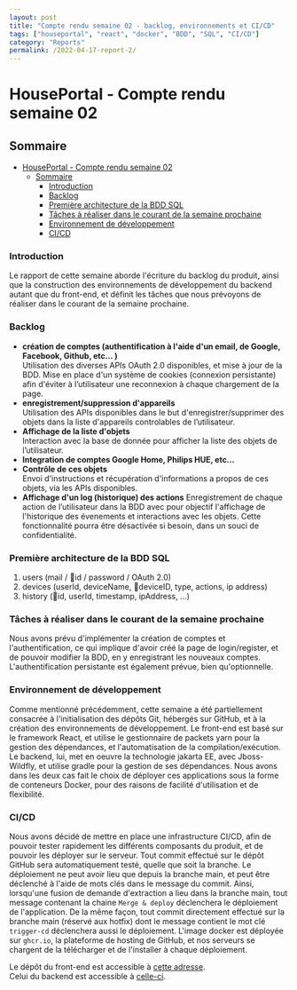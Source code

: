 ```yaml
---
layout: post
title: "Compte rendu semaine 02 - backlog, environnements et CI/CD"
tags: ["houseportal", "react", "docker", "BDD", "SQL", "CI/CD"]
category: "Reports"
permalink: /2022-04-17-report-2/
---
```


# HousePortal - Compte rendu semaine 02

## Sommaire

- [HousePortal - Compte rendu semaine 02](#houseportal---compte-rendu-semaine-02)
  - [Sommaire](#sommaire)
    - [Introduction](#introduction)
    - [Backlog](#backlog)
    - [Première architecture de la BDD SQL](#première-architecture-de-la-bdd-sql)
    - [Tâches à réaliser dans le courant de la semaine prochaine](#tâches-à-réaliser-dans-le-courant-de-la-semaine-prochaine)
    - [Environnement de développement](#environnement-de-développement)
    - [CI/CD](#cicd)

### Introduction
Le rapport de cette semaine aborde l'écriture du backlog du produit, ainsi que la construction des environnements de développement du backend autant que du front-end, et définit les tâches que nous prévoyons de réaliser dans le courant de la semaine prochaine.

### Backlog
- **création de comptes (authentification à l'aide d'un email, de Google, Facebook, Github, etc... )**  
Utilisation des diverses APIs OAuth 2.0 disponibles, et mise à jour de la BDD. Mise en place d'un système de cookies (connexion persistante) afin d'éviter à l’utilisateur une reconnexion à chaque chargement de la page.
- **enregistrement/suppression d'appareils**  
Utilisation des APIs disponibles dans le but d'enregistrer/supprimer des objets dans la liste d'appareils controlables de l’utilisateur.
- **Affichage de la liste d'objets**  
Interaction avec la base de donnée pour afficher la liste des objets de l’utilisateur.
- **Integration de comptes Google Home, Philips HUE, etc...**
- **Contrôle de ces objets**  
Envoi d'instructions et récupération d'informations a propos de ces objets, via les APIs disponibles.
- **Affichage d'un log (historique) des actions**
Enregistrement de chaque action de l’utilisateur dans la BDD avec pour objectif l'affichage de l'historique des évenements et interactions avec les objets. Cette fonctionnalité pourra être désactivée si besoin, dans un souci de confidentialité.

### Première architecture de la BDD SQL
1. users (mail / 🔑id / password / OAuth 2.0)
2. devices (userId, deviceName, 🔑deviceID, type, actions, ip address)
3. history (🔑id, userId, timestamp, ipAddress, …)

### Tâches à réaliser dans le courant de la semaine prochaine
Nous avons prévu d'implémenter la création de comptes et l'authentification, ce qui implique d'avoir créé la page de login/register, et de pouvoir modifier la BDD, en y enregistrant les nouveaux comptes. L'authentification persistante est également prévue, bien qu'optionnelle.

### Environnement de développement
Comme mentionné précédemment, cette semaine a été partiellement consacrée à l'initialisation des dépôts Git, hébergés sur GitHub, et à la création des environnements de développement. Le front-end est basé sur le framework React, et utilise le gestionnaire de packets yarn pour la gestion des dépendances, et l'automatisation de la compilation/exécution. Le backend, lui, met en oeuvre la technologie jakarta EE, avec Jboss-Wildfly, et utilise gradle pour la gestion de ses dépendances. Nous avons dans les deux cas fait le choix de déployer ces applications sous la forme de conteneurs Docker, pour des raisons de facilité d'utilisation et de flexibilité. 

### CI/CD
Nous avons décidé de mettre en place une infrastructure CI/CD, afin de pouvoir tester rapidement les différents composants du produit, et de pouvoir les déployer sur le serveur. Tout commit effectué sur le dépôt GitHub sera automatiquement testé, quelle que soit la branche. Le déploiement ne peut avoir lieu que depuis la branche main, et peut être déclenché à l'aide de mots clés dans le message du commit. Ainsi, lorsqu'une fusion de demande d'extraction a lieu dans la branche main, tout message contenant la chaine `Merge & deploy` déclenchera le déploiement de l'application. De la même façon, tout commit directement effectué sur la branche main (réservé aux hotfix) dont le message contient le mot clé `trigger-cd` déclenchera aussi le déploiement. L'image docker est déployée sur `ghcr.io`, la plateforme de hosting de GitHub, et nos serveurs se chargent de la télécharger et de l'installer à chaque déploiement.

Le dépôt du front-end est accessible à [cette adresse](https://github.com/photonsquid/HousePortal "HousePortal").  
Celui du backend est accessible à [celle-ci](https://github.com/photonsquid/HousePortal-backend "HousePortal-backend").